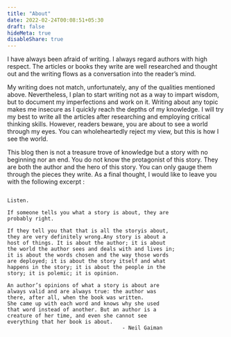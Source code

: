 ```yaml
---
title: "About"
date: 2022-02-24T00:08:51+05:30
draft: false
hideMeta: true
disableShare: true
---
```



I have always been afraid of writing. I always regard authors with high respect. The articles or books they write are well researched and thought out and the writing flows as a conversation into the reader’s mind. 

My writing does not match, unfortunately, any of the qualities mentioned above. Nevertheless, I plan to start writing not as a way to impart wisdom, but to document my imperfections and work on it. Writing about any topic makes me insecure as I quickly reach the depths of my knowledge. I will try my best to write all the articles after researching and employing critical thinking skills. However, readers beware, you are about to see a world through my eyes. You can wholeheartedly reject my view, but this is how I see the world.

This blog then is not a treasure trove of knowledge but a story with no beginning nor an end. You do not know the protagonist of this story. They are both the author and the hero of this story. You can only gauge them through the pieces they write. As a final thought, I would like to leave you with the following excerpt : 

```

Listen.

If someone tells you what a story is about, they are 
probably right.

If they tell you that that is all the storyis about, 
they are very definitely wrong.Any story is about a 
host of things. It is about the author; it is about
the world the author sees and deals with and lives in;
it is about the words chosen and the way those words 
are deployed; it is about the story itself and what 
happens in the story; it is about the people in the 
story; it is polemic; it is opinion.

An author’s opinions of what a story is about are 
always valid and are always true: the author was 
there, after all, when the book was written. 
She came up with each word and knows why she used
that word instead of another. But an author is a 
creature of her time, and even she cannot see 
everything that her book is about.
                                     - Neil Gaiman 
```

